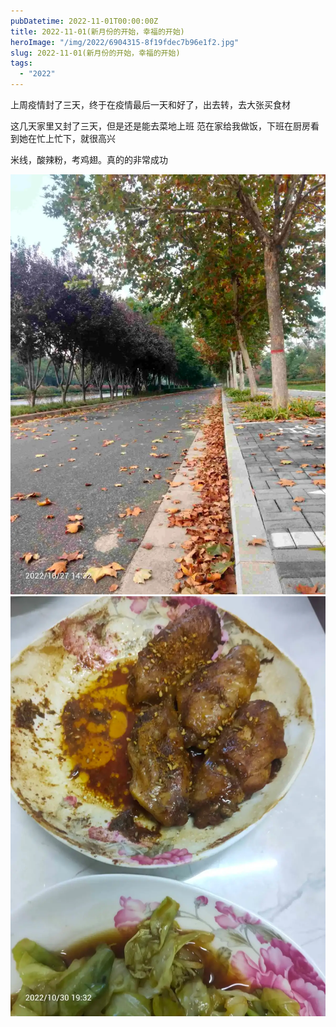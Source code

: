 ```yaml
---
pubDatetime: 2022-11-01T00:00:00Z
title: 2022-11-01(新月份的开始，幸福的开始)
heroImage: "/img/2022/6904315-8f19fdec7b96e1f2.jpg"
slug: 2022-11-01(新月份的开始，幸福的开始)
tags:
  - "2022"
---
```


上周疫情封了三天，终于在疫情最后一天和好了，出去转，去大张买食材

这几天家里又封了三天，但是还是能去菜地上班
范在家给我做饭，下班在厨房看到她在忙上忙下，就很高兴

米线，酸辣粉，考鸡翅。真的的非常成功

![](../../../../public/img/2022/6904315-8f19fdec7b96e1f2.jpg)
![](../../../../public/img/2022/6904315-562aeea280bfa625.jpg)
